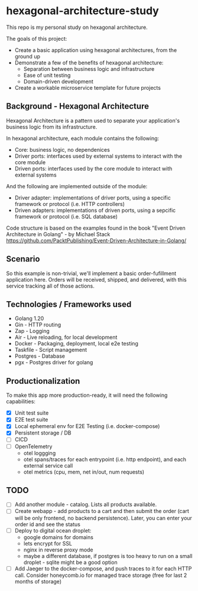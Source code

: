 # hexagonal-architecture-study

This repo is my personal study on hexagonal architecture.

The goals of this project:
- Create a basic application using hexagonal architectures, from the ground up
- Demonstrate a few of the benefits of hexagonal architecture:
   - Separation between business logic and infrastructure
   - Ease of unit testing
   - Domain-driven development 
- Create a workable microservice template for future projects

## Background - Hexagonal Architecture
Hexagonal Architecture is a pattern used to separate your application's business logic from its infrastructure.

In hexagonal architecture, each module contains the following:
- Core: business logic, no dependenices
- Driver ports: interfaces used by external systems to interact with the core module
- Driven ports: interfaces used by the core module to interact with external systems

And the following are implemented outside of the module:
- Driver adapter: implementations of driver ports, using a specific framework or protocol (i.e. HTTP controllers)
- Driven adapters: implementations of driven ports, using a sepcific framework or protocol (i.e. SQL database)


Code structure is based on the examples found in the book "Event Driven Architecture in Golang" - by Michael Stack
https://github.com/PacktPublishing/Event-Driven-Architecture-in-Golang/ 

## Scenario
So this example is non-trivial, we'll implement a basic order-fufillment application here. 
Orders will be received, shipped, and delivered, with this service tracking all of those actions.


## Technologies / Frameworks used
- Golang 1.20
- Gin - HTTP routing
- Zap - Logging
- Air - Live reloading, for local development
- Docker - Packaging, deployment, local e2e testing
- Taskfile - Script management
- Postgres - Database
- pgx - Postgres driver for golang 

## Productionalization
To make this app more production-ready, it will need the following capabilities:
   - [x] Unit test suite
   - [x] E2E test suite
   - [x] Local ephemeral env for E2E Testing (i.e. docker-compose)
   - [x] Persistent storage / DB 
   - [ ] CICD
   - [ ] OpenTelemetry 
        - otel loggging
        - otel spans/traces for each entrypoint (i.e. http endpoint), and each external service call
        - otel metrics (cpu, mem, net in/out, num requests)

## TODO
- [ ] Add another module - catalog. Lists all products available.
- [ ] Create webapp - add products to a cart and then submit the order (cart will be only frontend, no backend persistence). Later, you can enter your order id and see the status
- [ ] Deploy to digital ocean droplet:
   - google domains for domains
   - lets encrypt for SSL
   - nginx in reverse proxy mode
   - maybe a different database, if postgres is too heavy to run on a small droplet - sqlite might be a good option
- [ ] Add Jaeger to the docker-compose, and push traces to it for each HTTP call. Consider honeycomb.io for managed trace storage (free for last 2 months of storage)